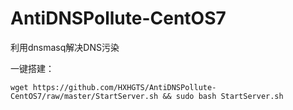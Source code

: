# AntiDNSPollute-CentOS7
利用dnsmasq解决DNS污染

一键搭建：
```
wget https://github.com/HXHGTS/AntiDNSPollute-CentOS7/raw/master/StartServer.sh && sudo bash StartServer.sh
```
